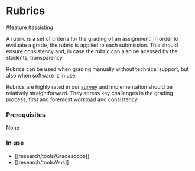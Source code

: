 # Rubrics
#feature #assisting 

A rubric is a set of criteria for the grading of an assignment. In order to evaluate a grade, the rubric is applied to each submission. This should ensure consistency and, in case the rubric can also be acessed by the students, transparency. 

Rubrics can be used when grading manually without technical support, but also when software is in use. 

Rubrics are highly rated in our [survey](research/survey/Summary.md) and implementation should be relatively straightforward. They adress key challenges in the grading process, first and foremost workload and consistency.

### Prerequisites
None

### In use 
- [[research/tools/Gradescope]]
- [[research/tools/Ans]]
